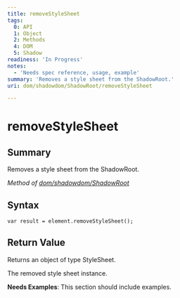 ```yaml
---
title: removeStyleSheet
tags:
  0: API
  1: Object
  2: Methods
  4: DOM
  5: Shadow
readiness: 'In Progress'
notes:
  - 'Needs spec reference, usage, example'
summary: 'Removes a style sheet from the ShadowRoot.'
uri: dom/shadowdom/ShadowRoot/removeStyleSheet

---
```

# removeStyleSheet

## Summary

Removes a style sheet from the ShadowRoot.

*Method of [dom/shadowdom/ShadowRoot](/dom/shadowdom/ShadowRoot)*

## Syntax

``` {.js}
var result = element.removeStyleSheet();
```

## Return Value

Returns an object of type StyleSheet.

The removed style sheet instance.

**Needs Examples**: This section should include examples.

